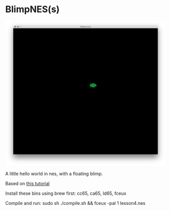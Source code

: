 # BlimpNES(s)

![Preview](https://raw.githubusercontent.com/BlimpBureau/blimpnes/master/screenshot.png)

A little hello world in nes, with a floating blimp.

Based on [this tutorial](https://nesdoug.com/2015/11/22/6-sprites/)

Install these bins using brew first:
cc65, ca65, ld65, fceux

Compile and run:
sudo sh ./compile.sh && fceux -pal 1 lesson4.nes
